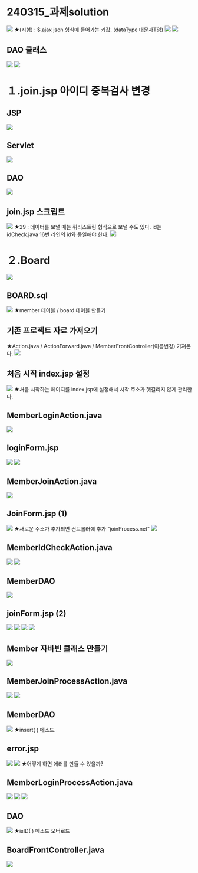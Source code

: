 # 240315_과제solution
![](../image/Pasted%20image%2020240315090730.png)
★(시험) : $.ajax json 형식에 들어가는 키값. (dataType 대문자T임)
![](../image/Pasted%20image%2020240315091912.png)
![](../image/Pasted%20image%2020240315092449.png)

## DAO 클래스
![](../image/Pasted%20image%2020240315093153.png)
![](../image/Pasted%20image%2020240315093813.png)




# １.join.jsp 아이디 중복검사 변경
## JSP
![](../image/Pasted%20image%2020240315100415.png)

## Servlet
![](../image/Pasted%20image%2020240315101835.png)


## DAO
![](../image/Pasted%20image%2020240315101935.png)


## join.jsp 스크립트
![](../image/Pasted%20image%2020240315102445.png)
★29 : 데이터를 보낼 때는 쿼리스트링 형식으로 보낼 수도 있다. id는 idCheck.java 16번 라인의 id와 동일해야 한다.
![](../image/Pasted%20image%2020240315102653.png)



# ２.Board
![](../image/Image20240315110827.png)

## BOARD.sql
![](../image/Pasted%20image%2020240315112640.png)
★member 테이블 / board 테이블 만들기


## 기존 프로젝트 자료 가져오기
★Action.java / ActionForward.java / MemberFrontController(이름변경) 가져온다.
![](../image/Pasted%20image%2020240315114157.png)


## 처음 시작 index.jsp 설정
![](../image/Pasted%20image%2020240315114757.png)
★처음 시작하는 페이지를 index.jsp에 설정해서 시작 주소가 헷갈리지 않게 관리한다.



## MemberLoginAction.java
![](../image/Pasted%20image%2020240315120357.png)



## loginForm.jsp
![](../image/Pasted%20image%2020240315121406.png)
![](../image/Pasted%20image%2020240315122403.png)



## MemberJoinAction.java
![](../image/Pasted%20image%2020240315123929.png)



## JoinForm.jsp (1)
![](../image/Pasted%20image%2020240315124323.png)
★새로운 주소가 추가되면 컨트롤러에 추가 "joinProcess.net"
![](../image/Pasted%20image%2020240315140207.png)



##  MemberIdCheckAction.java
![](../image/Pasted%20image%2020240315141059.png)
![](../image/Pasted%20image%2020240315141410.png)



## MemberDAO
![](../image/Pasted%20image%2020240315143301.png)



## joinForm.jsp (2)
![](../image/Pasted%20image%2020240315144302.png)
![](../image/Pasted%20image%2020240315144623.png)
![](../image/Pasted%20image%2020240315152054.png)
![](../image/Pasted%20image%2020240315153515.png)



## Member 자바빈 클래스 만들기
![](../image/Pasted%20image%2020240315160409.png)



## MemberJoinProcessAction.java
![](../image/Pasted%20image%2020240315160317.png)
![](../image/Pasted%20image%2020240315161438.png)




## MemberDAO
![](../image/Pasted%20image%2020240315162159.png)
★insert( ) 메소드.


## error.jsp
![](../image/Pasted%20image%2020240315164123.png)
![](../image/Pasted%20image%2020240315164617.png)
★어떻게 하면 에러를 만들 수 있을까?



## MemberLoginProcessAction.java
![](../image/Pasted%20image%2020240315170132.png)
![](../image/Pasted%20image%2020240315171127.png)
![](../image/Pasted%20image%2020240315171612.png)


## DAO
![](../image/Pasted%20image%2020240315172400.png)
★isID( ) 메소드 오버로드




## BoardFrontController.java
![](../image/Pasted%20image%2020240315174205.png)
